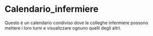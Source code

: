 # Calendario_infermiere

Questo è un calendario condiviso dove le colleghe infermiere possono mettere
i loro turni e visualizzare ognuno quelli degli altri.